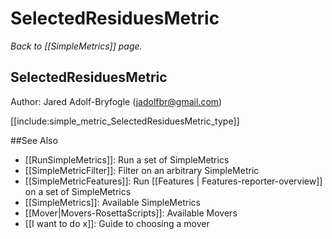 # SelectedResiduesMetric
*Back to [[SimpleMetrics]] page.*
## SelectedResiduesMetric

Author: Jared Adolf-Bryfogle (jadolfbr@gmail.com)

[[include:simple_metric_SelectedResiduesMetric_type]]

##See Also

* [[RunSimpleMetrics]]: Run a set of SimpleMetrics
* [[SimpleMetricFilter]]: Filter on an arbitrary SimpleMetric
* [[SimpleMetricFeatures]]: Run [[Features | Features-reporter-overview]] on a set of SimpleMetrics
* [[SimpleMetrics]]: Available SimpleMetrics
* [[Mover|Movers-RosettaScripts]]: Available Movers
* [[I want to do x]]: Guide to choosing a mover